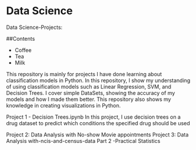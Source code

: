 # Data Science
Data Science-Projects:

##Contents

<ul>
  <li>Coffee</li>
  <li>Tea</li>
  <li>Milk</li>
</ul>

This repository is mainly for projects I have done learning about classification models in Python.
In this repository, I show my understanding of using classification models such as Linear Regression, SVM, and Decision Trees.
I cover simple DataSets, showing the accuracy of my models and how I made them better.
This repository also shows my knowledge in creating visualizations in Python.


Project 1 - Decision Trees.ipynb
In this project, I use decision trees on a drug dataset to predict which conditions the specified drug should be used

Project 2: Data Analysis with No-show Movie appointments
Project 3: Data Analysis with-ncis-and-census-data
Part 2 -Practical Statistics
